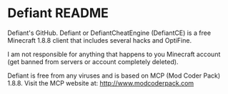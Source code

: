# Defiant README
Defiant's GitHub.
Defiant or DefiantCheatEngine (DefiantCE) is a free Minecraft 1.8.8 client that includes several hacks and OptiFine.

I am not responsible for anything that happens to you Minecraft account (get banned from servers or account completely deleted).

Defiant is free from any viruses and is based on MCP (Mod Coder Pack) 1.8.8.
Visit the MCP website at: http://www.modcoderpack.com
 
